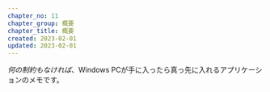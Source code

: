 ```yaml
---
chapter_no: 11
chapter_group: 概要
chapter_title: 概要
created: 2023-02-01
updated: 2023-02-01
---
```

*何の制約もなければ*、Windows PCが手に入ったら真っ先に入れるアプリケーションのメモです。